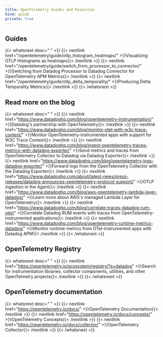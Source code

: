 ```yaml
---
title: OpenTelemetry Guides and Resources
kind: guide
private: true
---
```


## Guides

{{< whatsnext desc=" " >}}
    {{< nextlink href="/opentelemetry/guide/otlp_histogram_heatmaps/" >}}Visualizing OTLP Histograms as heatmaps{{< /nextlink >}}
    {{< nextlink href="/opentelemetry/guide/switch_from_processor_to_connector/" >}}Switching from Datadog Processor to Datadog Connector for OpenTelemetry APM Metrics{{< /nextlink >}}
    {{< nextlink href="/opentelemetry/guide/otlp_delta_temporality/" >}}Producing Delta Temporality Metrics{{< /nextlink >}}
{{< /whatsnext >}}

## Read more on the blog

{{< whatsnext desc=" " >}}
    {{< nextlink href="https://www.datadoghq.com/blog/opentelemetry-instrumentation/" >}}Datadog's partnership with OpenTelemetry{{< /nextlink >}}
    {{< nextlink href="https://www.datadoghq.com/blog/monitor-otel-with-w3c-trace-context/" >}}Monitor OpenTelemetry-instrumented apps with support for W3C Trace Context{{< /nextlink >}}
    {{< nextlink href="https://www.datadoghq.com/blog/ingest-opentelemetry-traces-metrics-with-datadog-exporter/" >}}Send metrics and traces from OpenTelemetry Collector to Datadog via Datadog Exporter{{< /nextlink >}}
    {{< nextlink href="https://www.datadoghq.com/blog/opentelemetry-logs-datadog-exporter/" >}}Forward logs from the OpenTelemetry Collector with the Datadog Exporter{{< /nextlink >}}
    {{< nextlink href="https://www.datadoghq.com/about/latest-news/press-releases/datadog-announces-opentelemetry-protocol-support/" >}}OTLP ingestion in the Agent{{< /nextlink >}}
    {{< nextlink href="https://www.datadoghq.com/blog/aws-opentelemetry-lambda-layer-datadog/" >}}Learn more about AWS's managed Lambda Layer for OpenTelemetry{{< /nextlink >}}
    {{< nextlink href="https://www.datadoghq.com/blog/correlate-traces-datadog-rum-otel/" >}}Correlate Datadog RUM events with traces from OpenTelemetry-instrumented applications{{< /nextlink >}}
    {{< nextlink href="https://www.datadoghq.com/blog/opentelemetry-runtime-metrics-datadog/" >}}Monitor runtime metrics from OTel-instrumented apps with Datadog APM{{< /nextlink >}}
{{< /whatsnext >}}

## OpenTelemetry Registry

{{< whatsnext desc=" " >}}
    {{< nextlink href="https://opentelemetry.io/ecosystem/registry/?s=datadog" >}}Search for instrumentation libraries, collector components, utilities, and other OpenTelmetry projects{{< /nextlink >}}
{{< /whatsnext >}}

## OpenTelemetry documentation

{{< whatsnext desc=" " >}}
    {{< nextlink href="https://opentelemetry.io/docs/" >}}OpenTelemetry Documentation{{< /nextlink >}}
    {{< nextlink href="https://opentelemetry.io/docs/concepts/" >}}OpenTelemetry Concepts{{< /nextlink >}}
    {{< nextlink href="https://opentelemetry.io/docs/collector/" >}}OpenTelemetry Collector{{< /nextlink >}}
{{< /whatsnext >}}